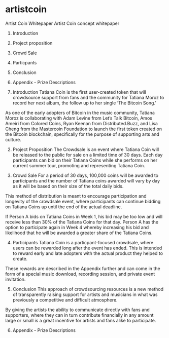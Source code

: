 artistcoin
==========

Artist Coin Whitepaper
Artist Coin concept whitepaper


1. Introduction
2. Project proposition
3. Crowd Sale 
4. Particpants
5. Conclusion
6. Appendix - Prize Descriptions 


1. Introduction
Tatiana Coin is the first user-created token that will crowdsource support from fans and the community for Tatiana Moroz to record her next album, the follow up to her single ‘The Bitcoin Song.’

As one of the early adopters of Bitcoin in the music community, Tatiana Moroz is collaborating with Adam Levine from Let’s Talk Bitcoin, Amos Ameiri from Colored Coins, Ryan Keenan from Distributed.Buzz, and Lisa Cheng from the Mastercoin Foundation to launch the first token created on the Bitcoin blockchain, specifically for the purpose of supporting arts and culture.

2. Project Proposition
The Crowdsale is an event where Tatiana Coin will be released to the public for sale on a limited time of 30 days. Each day participants can bid on their Tatiana Coins while she performs on her current summer tour, promoting and representing Tatiana Coin. 

3. Crowd Sale 
For a period of 30 days, 100,000 coins will be awarded to participants and the number of Tatiana coins awarded will vary by day as it will be based on their size of the total daily bids.

This method of distribution is meant to encourage participation and longevity of the crowdsale event, where participants can continue bidding on Tatiana Coins up until the end of the actual deadline. 

If Person A bids on Tatiana Coins in Week 1, his bid may be too low and will receive less than 30% of the Tatiana Coins for that day. Person A has the option to participate again in Week 4 whereby increasing his bid and likelihood that he will be awarded a greater share of the Tatiana Coins.


4. Participants
Tatiana Coin is a particpant-focused crowdsale, where users can be rewarded long after the  event has ended. This is intended to reward early and late adopters with the actual product they helped to create. 

These rewards are described in the Appendix further and can come in the form of a special music download, recording session, and private event invitation.

5. Conclusion
This approach of crowdsourcing resources is a new method of transparently raising support for artists and musicians in what was previously a competitive and difficult atmosphere. 

By giving the artists the ability to communicate directly with fans and supporters, where they can in turn contribute financially in any amount large or small is a great incentive for artists and fans alike to participate.

6. Appendix - Prize Descriptions 
